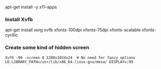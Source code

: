 

apt-get install -y x11-apps
### Install Xvfb
apt-get install xorg xvfb xfonts-100dpi xfonts-75dpi xfonts-scalable xfonts-cyrillic

### Create some kind of hidden screen
```
Xvfb :99 -screen 0 1280x1024x24  # No need for fancy options
LD_LIBRARY_PATH=/usr/lib/x86_64-linux-gnu/mesa/ DISPLAY=:99
```
